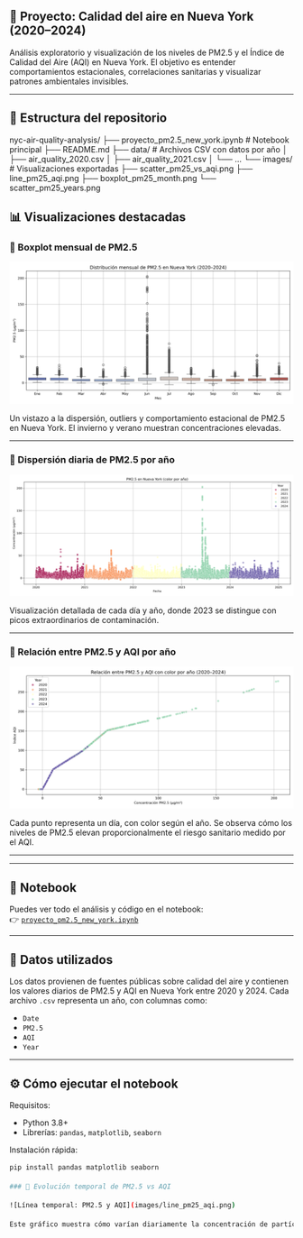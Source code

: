 ## 🧪 Proyecto: Calidad del aire en Nueva York (2020–2024)

Análisis exploratorio y visualización de los niveles de PM2.5 y el Índice de Calidad del Aire (AQI) en Nueva York. El objetivo es entender comportamientos estacionales, correlaciones sanitarias y visualizar patrones ambientales invisibles.

---

## 📁 Estructura del repositorio

nyc-air-quality-analysis/ ├── proyecto_pm2.5_new_york.ipynb # Notebook principal ├── README.md ├── data/ # Archivos CSV con datos por año │ ├── air_quality_2020.csv │ ├── air_quality_2021.csv │ └── ... └── images/ # Visualizaciones exportadas ├── scatter_pm25_vs_aqi.png ├── line_pm25_aqi.png ├── boxplot_pm25_month.png └── scatter_pm25_years.png

## 📊 Visualizaciones destacadas

### 🔹 Boxplot mensual de PM2.5

![Boxplot PM2.5 por mes](images/boxplot_pm25_month.png)

Un vistazo a la dispersión, outliers y comportamiento estacional de PM2.5 en Nueva York. El invierno y verano muestran concentraciones elevadas.

---

### 🔹 Dispersión diaria de PM2.5 por año

![Scatterplot PM2.5 por año](images/scatter_pm25_years.png)

Visualización detallada de cada día y año, donde 2023 se distingue con picos extraordinarios de contaminación.

---

### 🔹 Relación entre PM2.5 y AQI por año

![Scatterplot: PM2.5 vs AQI](images/scatter_pm25_vs_aqi.png)

Cada punto representa un día, con color según el año. Se observa cómo los niveles de PM2.5 elevan proporcionalmente el riesgo sanitario medido por el AQI.

---


---

## 📓 Notebook

Puedes ver todo el análisis y código en el notebook:  
👉 [`proyecto_pm2.5_new_york.ipynb`](proyecto_pm2.5_new_york.ipynb)

---

## 📄 Datos utilizados

Los datos provienen de fuentes públicas sobre calidad del aire y contienen los valores diarios de PM2.5 y AQI en Nueva York entre 2020 y 2024. Cada archivo `.csv` representa un año, con columnas como:

- `Date`
- `PM2.5`
- `AQI`
- `Year`

---

## ⚙️ Cómo ejecutar el notebook

Requisitos:

- Python 3.8+
- Librerías: `pandas`, `matplotlib`, `seaborn`

Instalación rápida:

```bash
pip install pandas matplotlib seaborn

### 🔹 Evolución temporal de PM2.5 vs AQI

![Línea temporal: PM2.5 y AQI](images/line_pm25_aqi.png)

Este gráfico muestra cómo varían diariamente la concentración de partículas (PM2.5) y el Índice de Calidad del Aire (AQI) en Nueva York entre 2020 y 2024. Los picos paralelos revelan una correlación directa entre ambos indicadores.

